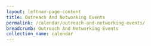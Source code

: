 ```yaml
---
layout: leftnav-page-content
title: Outreach And Networking Events
permalink: /calendar/outreach-and-networking-events/
breadcrumb: Outreach And Networking Events
collection_name: calendar
---
```


